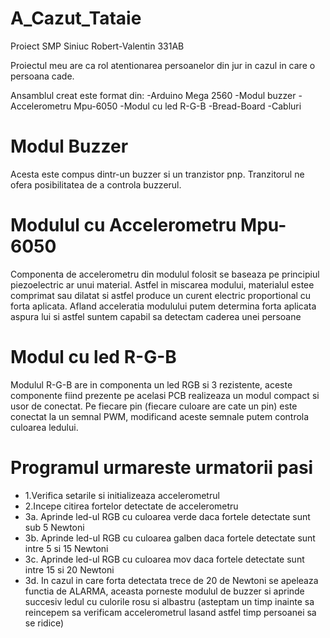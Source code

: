 # A_Cazut_Tataie
Proiect SMP Siniuc Robert-Valentin 331AB

Proiectul meu are ca rol atentionarea persoanelor din jur in cazul in care o persoana cade.

Ansamblul creat este format din:
-Arduino Mega 2560
-Modul buzzer 
-Accelerometru Mpu-6050
-Modul cu led R-G-B
-Bread-Board
-Cabluri 

<h1> Modul Buzzer  </h1>

Acesta este compus dintr-un buzzer si un tranzistor pnp.
Tranzitorul ne ofera posibilitatea de a controla buzzerul.

<h1> Modulul cu Accelerometru Mpu-6050  </h1>

Componenta de accelerometru din modulul folosit se baseaza pe principiul piezoelectric ar unui material. 
Astfel in miscarea modului, materialul estee comprimat sau dilatat si astfel produce un curent electric proportional cu forta aplicata.
Afland acceleratia modulului putem determina forta aplicata aspura lui si astfel suntem capabil sa detectam caderea unei persoane

<h1> Modul cu led R-G-B  </h1>

Modulul R-G-B are in componenta un led RGB si 3 rezistente, aceste componente fiind prezente pe acelasi PCB realizeaza un modul compact si usor de conectat.
Pe fiecare pin (fiecare culoare are cate un pin) este conectat la un semnal PWM, modificand aceste semnale putem controla culoarea ledului.


<h1>Programul urmareste urmatorii pasi</h1>
<ul>
<li>1.Verifica setarile si initializeaza accelerometrul</li>
<li>2.Incepe citirea fortelor detectate de accelerometru</li>
<li>3a. Aprinde led-ul RGB cu culoarea verde daca fortele detectate sunt sub 5 Newtoni </li>
<li>3b. Aprinde led-ul RGB cu culoarea galben daca fortele detectate sunt intre 5 si 15 Newtoni</li>
<li>3c. Aprinde led-ul RGB cu culoarea mov daca fortele detectate sunt intre 15 si 20 Newtoni</li>
<li>3d. In cazul in care forta detectata trece de 20 de Newtoni se apeleaza functia de ALARMA, aceasta porneste modulul de buzzer si aprinde succesiv ledul cu culorile rosu si albastru (asteptam un timp inainte sa reincepem sa verificam accelerometrul lasand astfel timp persoanei sa se ridice)</li>
</ul>

